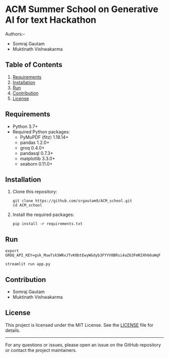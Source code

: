 # ACM Summer School on Generative AI for text Hackathon
Authors:-
- Somraj Gautam
- Muktinath Vishwakarma

## Table of Contents
1. [Requirements](#requirements)
2. [Installation](#installation)
3. [Run](#run)
4. [Contribution](#contribution)
5. [License](#license)

## Requirements

- Python 3.7+
- Required Python packages:
  - PyMuPDF (fitz) 1.18.14+
  - pandas 1.2.0+
  - groq 0.4.0+
  - pandasql 0.7.3+
  - matplotlib 3.3.0+
  - seaborn 0.11.0+

## Installation

1. Clone this repository:
   ```
   git clone https://github.com/srgautam9/ACM_school.git
   cd ACM_school
   ```

2. Install the required packages:
   ```
   pip install -r requirements.txt
   ```

## Run
```
export GROQ_API_KEY=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
```
```
streamlit run app.py
```

## Contribution
- Somraj Gautam
- Muktinath Vishwakarma

## License

This project is licensed under the MIT License. See the [LICENSE](LICENSE) file for details.

---

For any questions or issues, please open an issue on the GitHub repository or contact the project maintainers.
